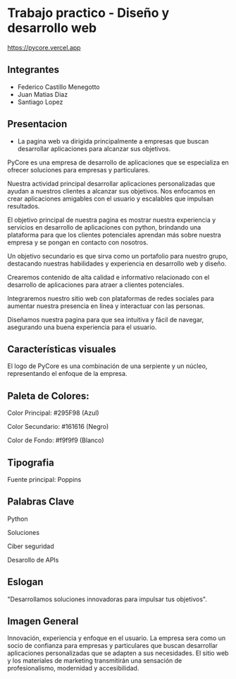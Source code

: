 # Trabajo practico - Diseño y desarrollo web 
https://pycore.vercel.app
## Integrantes

- Federico Castillo Menegotto
- Juan Matias Diaz
- Santiago Lopez

## Presentacion
- La pagina web va dirigida principalmente a empresas que buscan desarrollar aplicaciones para alcanzar sus objetivos.

PyCore es una empresa de desarrollo de aplicaciones que se especializa en ofrecer soluciones para empresas y particulares.

Nuestra actividad principal desarrollar aplicaciones personalizadas que ayudan a nuestros clientes a alcanzar sus objetivos. Nos enfocamos en crear aplicaciones amigables con el usuario y escalables que impulsan resultados.

El objetivo principal de nuestra pagina es mostrar nuestra experiencia y servicios en desarrollo de aplicaciones con python, brindando una plataforma para que los clientes potenciales aprendan más sobre nuestra empresa y se pongan en contacto con nosotros.

Un objetivo secundario es que sirva como un portafolio para nuestro grupo, destacando nuestras habilidades y experiencia en desarrollo web y diseño.

Crearemos contenido de alta calidad e informativo relacionado con el desarrollo de aplicaciones para atraer a clientes potenciales.

Integraremos nuestro sitio web con plataformas de redes sociales para aumentar nuestra presencia en línea y interactuar con las personas.

Diseñamos nuestra pagina para que sea intuitiva y fácil de navegar, asegurando una buena experiencia para el usuario.

## Características visuales
El logo de PyCore es una combinación de una serpiente y un núcleo, representando el enfoque de la empresa.

## Paleta de Colores:

Color Principal: #295F98 (Azul)

Color Secundario: #161616 (Negro)

Color de Fondo: #f9f9f9 (Blanco)

## Tipografia

Fuente principal: Poppins

## Palabras Clave

Python

Soluciones

Ciber seguridad

Desarollo de APIs

## Eslogan

"Desarrollamos soluciones innovadoras para impulsar tus objetivos".

## Imagen General 

Innovación, experiencia y enfoque en el usuario. La empresa sera como un socio de confianza para empresas y particulares que buscan desarrollar aplicaciones personalizadas que se adapten a sus necesidades. El sitio web y los materiales de marketing transmitirán una sensación de profesionalismo, modernidad y accesibilidad.
